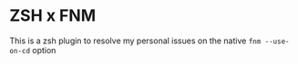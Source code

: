 # ZSH x FNM 

This is a zsh plugin to resolve my personal issues on the native `fnm --use-on-cd` option

